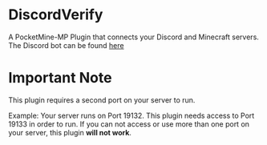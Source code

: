 # DiscordVerify
A PocketMine-MP Plugin that connects your Discord and Minecraft servers. The Discord bot can be found [here](https://github.com/TeamBixby/DiscordVerify-client)

# Important Note
This plugin requires a second port on your server to run.

Example: Your server runs on Port 19132. This plugin needs access to Port 19133 in order to run.
If you can not access or use more than one port on your server, this plugin **will not work**.
